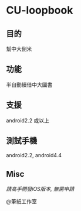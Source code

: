 # CU-loopbook
## 目的
幫中大倒米
## 功能
半自動續借中大圖書
## 支援
android2.2 或以上
## 測試手機
android2.2, android4.4
## Misc
*請高手開發iOS版本, 無需申請*

@筆紙工作室
